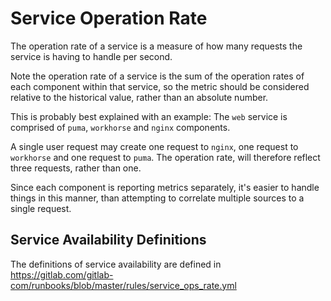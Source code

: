 # Service Operation Rate

The operation rate of a service is a measure of how many requests the service is having to handle per second.

Note the operation rate of a service is the sum of the operation rates of each component within that service, so the
metric should be considered relative to the historical value, rather than an absolute number.

This is probably best explained with an example: The `web` service is comprised of `puma`, `workhorse` and `nginx` components.

A single user request may create one request to `nginx`, one request to `workhorse` and one request to `puma`. The operation rate, will
therefore reflect three requests, rather than one.

Since each component is reporting metrics separately, it's easier to handle things in this manner, than attempting to correlate multiple
sources to a single request.

## Service Availability Definitions

The definitions of service availability are defined in <https://gitlab.com/gitlab-com/runbooks/blob/master/rules/service_ops_rate.yml>

